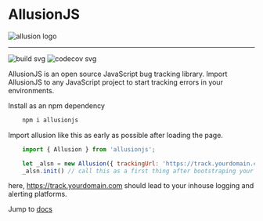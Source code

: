 # AllusionJS

![allusion logo](https://github.com/csmadhav/allusionjs/raw/master/logo.png)

----

![build svg](https://api.travis-ci.org/csmadhav/allusion.svg?branch=master)
![codecov svg](https://codecov.io/gh/csmadhav/allusion/branch/master/graphs/badge.svg?branch=master)

AllusionJS is an open source JavaScript bug tracking library. Import AllusionJS to any JavaScript project to start tracking errors in your environments.

Install as an npm dependency

```bash
    npm i allusionjs
```

Import allusion like this as early as possible after loading the page.

```js
    import { Allusion } from 'allusionjs';

    let _alsn = new Allusion({ trackingUrl: 'https://track.yourdomain.com' });
    _alsn.init() // call this as a first thing after bootstraping your app.
```

here, <https://track.yourdomain.com> should lead to your inhouse logging and alerting platforms.

Jump to [docs](https://csmadhav.github.io/allusion/docs/what-and-how)
